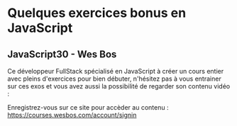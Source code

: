 # Quelques exercices bonus en JavaScript

## JavaScript30 - Wes Bos

Ce développeur FullStack spécialisé en JavaScript à créer un cours entier avec pleins d'exercices pour bien débuter, n'hésitez pas à vous entrainer sur ces exos et vous avez aussi la possibilité de regarder son contenu vidéo :

Enregistrez-vous sur ce site pour accèder au contenu : https://courses.wesbos.com/account/signin